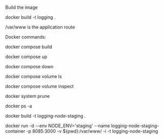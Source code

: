 Build the image

docker build -t logging .

/var/www is the application route

Docker commands:

docker compose build <service-name>

docker compose up <service-name>

docker compose down <service-name>

docker compose volume ls

docker compose volume inspect <volume-name>

docker system prune

docker ps -a

docker build -t logging-node-staging .

docker run -d --env NODE_ENV='staging' --name logging-node-staging-container -p 8085:3000 -v ${pwd}:/var/www/ -i -t logging-node-staging